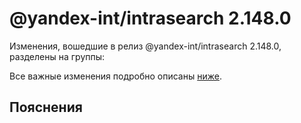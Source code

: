 # @yandex-int/intrasearch 2.148.0

<!-- ЧЕЛОВЕЧЕСКОЕ ВСТУПЛЕНИЕ -->

Изменения, вошедшие в релиз @yandex-int/intrasearch 2.148.0, разделены на группы:

Все важные изменения подробно описаны [ниже](#Пояснения).

## Пояснения

